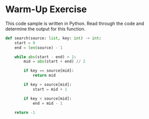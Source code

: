 # Warm-Up Exercise

This code sample is written in Python. Read through the code and determine the output for this function.

```python
def search(source: list, key: int) -> int:
    start = 0
    end = len(source) - 1

    while abs(start - end) > 1:
        mid = abs(start + end) // 2

        if key == source[mid]:
            return mid

        if key > source[mid]:
            start = mid + 1

        if key < source[mid]:
            end = mid - 1

    return -1
```
